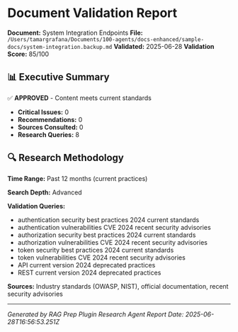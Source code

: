 # Document Validation Report

**Document:** System Integration Endpoints
**File:** `/Users/tamargrafana/Documents/100-agents/docs-enhanced/sample-docs/system-integration.backup.md`
**Validated:** 2025-06-28
**Validation Score:** 85/100

## 📊 Executive Summary

✅ **APPROVED** - Content meets current standards

- **Critical Issues:** 0
- **Recommendations:** 0
- **Sources Consulted:** 0
- **Research Queries:** 8

## 🔍 Research Methodology

**Time Range:** Past 12 months (current practices)

**Search Depth:** Advanced

**Validation Queries:**
- authentication security best practices 2024 current standards
- authentication vulnerabilities CVE 2024 recent security advisories
- authorization security best practices 2024 current standards
- authorization vulnerabilities CVE 2024 recent security advisories
- token security best practices 2024 current standards
- token vulnerabilities CVE 2024 recent security advisories
- API current version 2024 deprecated practices
- REST current version 2024 deprecated practices

**Sources:** Industry standards (OWASP, NIST), official documentation, recent security advisories

---

*Generated by RAG Prep Plugin Research Agent*
*Report Date: 2025-06-28T16:56:53.251Z*
